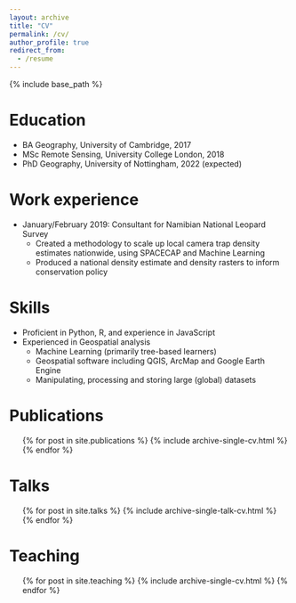 ```yaml
---
layout: archive
title: "CV"
permalink: /cv/
author_profile: true
redirect_from:
  - /resume
---
```


{% include base_path %}

Education
======
* BA Geography, University of Cambridge, 2017
* MSc Remote Sensing, University College London, 2018
* PhD Geography, University of Nottingham, 2022 (expected)

Work experience
======
* January/February 2019: Consultant for Namibian National Leopard Survey 
  * Created a methodology to scale up local camera trap density estimates nationwide, using SPACECAP and Machine Learning
  * Produced a national density estimate and density rasters to inform conservation policy
  
Skills
======
* Proficient in Python, R, and experience in JavaScript
* Experienced in Geospatial analysis
  * Machine Learning (primarily tree-based learners)
  * Geospatial software including QGIS, ArcMap and Google Earth Engine
  * Manipulating, processing and storing large (global) datasets

Publications
======
  <ul>{% for post in site.publications %}
    {% include archive-single-cv.html %}
  {% endfor %}</ul>
  
Talks
======
  <ul>{% for post in site.talks %}
    {% include archive-single-talk-cv.html %}
  {% endfor %}</ul>
  
Teaching
======
  <ul>{% for post in site.teaching %}
    {% include archive-single-cv.html %}
  {% endfor %}</ul>
